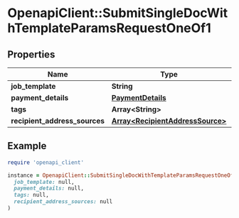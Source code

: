 # OpenapiClient::SubmitSingleDocWithTemplateParamsRequestOneOf1

## Properties

| Name | Type | Description | Notes |
| ---- | ---- | ----------- | ----- |
| **job_template** | **String** |  |  |
| **payment_details** | [**PaymentDetails**](PaymentDetails.md) |  |  |
| **tags** | **Array&lt;String&gt;** |  | [optional] |
| **recipient_address_sources** | [**Array&lt;RecipientAddressSource&gt;**](RecipientAddressSource.md) |  |  |

## Example

```ruby
require 'openapi_client'

instance = OpenapiClient::SubmitSingleDocWithTemplateParamsRequestOneOf1.new(
  job_template: null,
  payment_details: null,
  tags: null,
  recipient_address_sources: null
)
```

